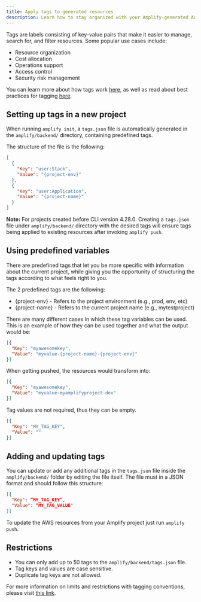 ```yaml
---
title: Apply tags to generated resources
description: Learn how to stay organized with your Amplify-generated AWS resources by tagging them through the CLI
---
```


Tags are labels consisting of key-value pairs that make it easier to manage, search for, and filter resources. Some popular use cases include:

- Resource organization
- Cost allocation
- Operations support
- Access control
- Security risk management

You can learn more about how tags work [here](https://docs.aws.amazon.com/general/latest/gr/aws_tagging.html), as well as read about best practices for tagging [here](https://d1.awsstatic.com/whitepapers/aws-tagging-best-practices.pdf).

## Setting up tags in a new project

When running `amplify init`, a `tags.json` file is automatically generated in the `amplify/backend/` directory, containing predefined tags.

The structure of the file is the following:

```json
[
  {
    "Key": "user:Stack",
    "Value": "{project-env}"
  },
  {
    "Key": "user:Application",
    "Value": "{project-name}"
  }
]
```

**Note:** For projects created before CLI version 4.28.0. Creating a `tags.json` file under `amplify/backend/` directory with the desired tags will ensure tags being applied to existing resources after invoking `amplify push`.

## Using predefined variables

There are predefined tags that let you be more specific with information about the current project, while giving you the opportunity of structuring the tags according to what feels right to you.

The 2 predefined tags are the following:

- {project-env} - Refers to the project environment (e.g., prod, env, etc)
- {project-name} - Refers to the current project name (e.g., mytestproject)

There are many different cases in which these tag variables can be used. This is an example of how they can be used together and what the output would be:

```json
[{
  "Key": "myawesomekey",
  "Value": "myvalue-{project-name}-{project-env}"
}]
```

When getting pushed, the resources would transform into:

```json
[{
  "Key": "myawesomekey",
  "Value": "myvalue-myamplifyproject-dev"
}]
```

Tag values are not required, thus they can be empty.

```json
[{
  "Key": "MY_TAG_KEY",
  "Value": ""
}]
```

## Adding and updating tags

You can update or add any additional tags in the `tags.json` file inside the `amplify/backend/` folder by editing the file itself. The file must in a JSON format and should follow this structure:

```json
[{
  "Key": “MY_TAG_KEY”,
  "Value": “MY_TAG_VALUE"
}]
```

To update the AWS resources from your Amplify project just run `amplify push`.

## Restrictions

- You can only add up to 50 tags to the `amplify/backend/tags.json` file.
- Tag keys and values are case sensitive.
- Duplicate tag keys are not allowed.

<amplify-callout>

For more information on limits and restrictions with tagging conventions, please visit [this link](https://docs.aws.amazon.com/general/latest/gr/aws_tagging.html).

</amplify-callout>
